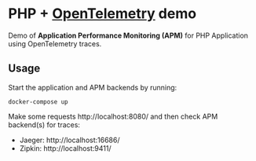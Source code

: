 # PHP + [OpenTelemetry](https://opentelemetry.io) demo

Demo of __Application Performance Monitoring (APM)__ for PHP Application using OpenTelemetry traces.

## Usage

Start the application and APM backends by running:
```shell
docker-compose up
```

Make some requests http://localhost:8080/ and then check APM backend(s) for traces:
- Jaeger: http://localhost:16686/  
- Zipkin: http://localhost:9411/

